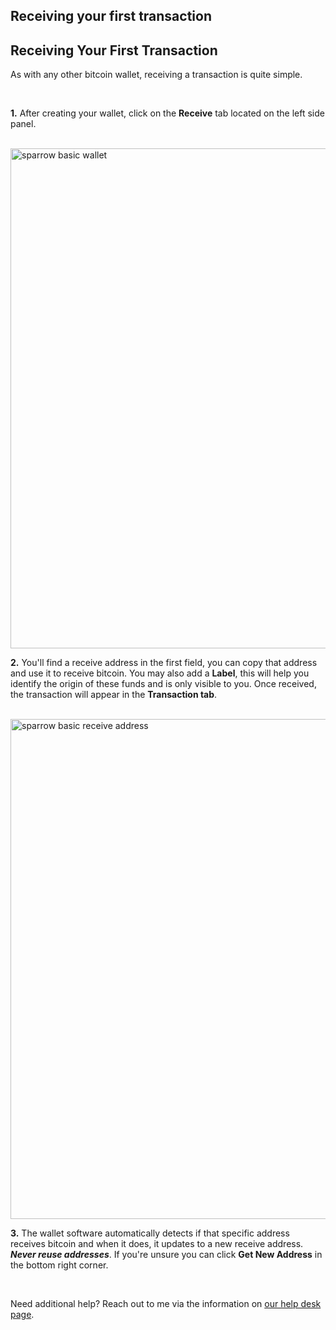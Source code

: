 ## Receiving your first transaction 

<h2 class="text-2xl pb-4 text-[#f7931a] font-semibold">Receiving Your First Transaction</h2>

As with any other bitcoin wallet, receiving a transaction is quite simple.

<br>

**1\.** After creating your wallet, click on the **Receive** tab located on the left side panel.

<br>

<a href="./../../../sparrow_basic_wallet.png" target="_blank">
    <img id="sparrow basic wallet" src="./../../../sparrow_basic_wallet.png" alt="sparrow basic wallet" width="800"/> 
</a>

<br>

**2\.** You'll find a receive address in the first field, you can copy that address and use it to receive bitcoin. You may also add a **Label**, 
        this will help you identify the origin of these funds and is only visible to you. Once received, the transaction will appear in the **Transaction tab**. 

<br>

<a href="./../../../sparrow_basic_receive_address.png" target="_blank">
    <img id="sparrow basic receive address" src="./../../../sparrow_basic_receive_address.png" alt="sparrow basic receive address" width="800"/> 
</a>

<br>

**3\.** The wallet software automatically detects if that specific address receives bitcoin and when it does, it updates to a new receive address. ***Never reuse addresses***. 
        If you're unsure you can click **Get New Address** in the bottom right corner.

<br>

Need additional help? Reach out to me via the information on <a class="text-[#8cb4ff] underline-offset-auto font-semibold" href="/faq">our help desk page<a>.

